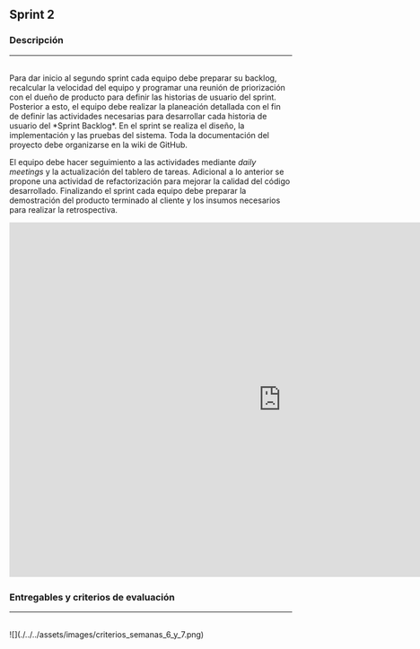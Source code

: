 ## Sprint 2

### Descripción
---
<br>
Para dar inicio al segundo sprint cada equipo debe preparar su backlog, recalcular la velocidad del equipo y programar una reunión de priorización con el dueño de producto para definir las historias de usuario del sprint. Posterior a esto, el equipo debe realizar la planeación detallada con el fin de definir las actividades necesarias para desarrollar cada historia de usuario del *Sprint Backlog*. En el sprint se realiza el diseño, la implementación y las pruebas del sistema. Toda la documentación del proyecto debe organizarse en la wiki de GitHub.

El equipo debe hacer seguimiento a las actividades mediante *daily meetings* y la actualización del tablero de tareas. Adicional a lo anterior se propone una actividad de refactorización para mejorar la calidad del código desarrollado. Finalizando el sprint cada equipo debe preparar la demostración del producto terminado al cliente y los insumos necesarios para realizar la retrospectiva.

<iframe width="968" height="632" src="https://miro.com/app/live-embed/o9J_lH3wguE=/?moveToViewport=1672,-251,1490,977" frameBorder="0" scrolling="no" allowFullScreen></iframe>

### Entregables y criterios de evaluación
---
<br>
![](./../../assets/images/criterios_semanas_6_y_7.png)

